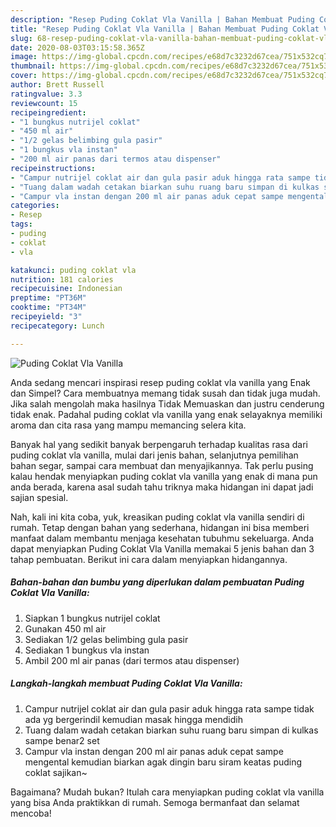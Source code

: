 ```yaml
---
description: "Resep Puding Coklat Vla Vanilla | Bahan Membuat Puding Coklat Vla Vanilla Yang Sempurna"
title: "Resep Puding Coklat Vla Vanilla | Bahan Membuat Puding Coklat Vla Vanilla Yang Sempurna"
slug: 68-resep-puding-coklat-vla-vanilla-bahan-membuat-puding-coklat-vla-vanilla-yang-sempurna
date: 2020-08-03T03:15:58.365Z
image: https://img-global.cpcdn.com/recipes/e68d7c3232d67cea/751x532cq70/puding-coklat-vla-vanilla-foto-resep-utama.jpg
thumbnail: https://img-global.cpcdn.com/recipes/e68d7c3232d67cea/751x532cq70/puding-coklat-vla-vanilla-foto-resep-utama.jpg
cover: https://img-global.cpcdn.com/recipes/e68d7c3232d67cea/751x532cq70/puding-coklat-vla-vanilla-foto-resep-utama.jpg
author: Brett Russell
ratingvalue: 3.3
reviewcount: 15
recipeingredient:
- "1 bungkus nutrijel coklat"
- "450 ml air"
- "1/2 gelas belimbing gula pasir"
- "1 bungkus vla instan"
- "200 ml air panas dari termos atau dispenser"
recipeinstructions:
- "Campur nutrijel coklat air dan gula pasir aduk hingga rata sampe tidak ada yg bergerindil kemudian masak hingga mendidih"
- "Tuang dalam wadah cetakan biarkan suhu ruang baru simpan di kulkas sampe benar2 set"
- "Campur vla instan dengan 200 ml air panas aduk cepat sampe mengental kemudian biarkan agak dingin baru siram keatas puding coklat sajikan~"
categories:
- Resep
tags:
- puding
- coklat
- vla

katakunci: puding coklat vla 
nutrition: 181 calories
recipecuisine: Indonesian
preptime: "PT36M"
cooktime: "PT34M"
recipeyield: "3"
recipecategory: Lunch

---
```



![Puding Coklat Vla Vanilla](https://img-global.cpcdn.com/recipes/e68d7c3232d67cea/751x532cq70/puding-coklat-vla-vanilla-foto-resep-utama.jpg)

Anda sedang mencari inspirasi resep puding coklat vla vanilla yang Enak dan Simpel? Cara membuatnya memang tidak susah dan tidak juga mudah. Jika salah mengolah maka hasilnya Tidak Memuaskan dan justru cenderung tidak enak. Padahal puding coklat vla vanilla yang enak selayaknya memiliki aroma dan cita rasa yang mampu memancing selera kita.

Banyak hal yang sedikit banyak berpengaruh terhadap kualitas rasa dari puding coklat vla vanilla, mulai dari jenis bahan, selanjutnya pemilihan bahan segar, sampai cara membuat dan menyajikannya. Tak perlu pusing kalau hendak menyiapkan puding coklat vla vanilla yang enak di mana pun anda berada, karena asal sudah tahu triknya maka hidangan ini dapat jadi sajian spesial.




Nah, kali ini kita coba, yuk, kreasikan puding coklat vla vanilla sendiri di rumah. Tetap dengan bahan yang sederhana, hidangan ini bisa memberi manfaat dalam membantu menjaga kesehatan tubuhmu sekeluarga. Anda dapat menyiapkan Puding Coklat Vla Vanilla memakai 5 jenis bahan dan 3 tahap pembuatan. Berikut ini cara dalam menyiapkan hidangannya.

<!--inarticleads1-->

##### Bahan-bahan dan bumbu yang diperlukan dalam pembuatan Puding Coklat Vla Vanilla:

1. Siapkan 1 bungkus nutrijel coklat
1. Gunakan 450 ml air
1. Sediakan 1/2 gelas belimbing gula pasir
1. Sediakan 1 bungkus vla instan
1. Ambil 200 ml air panas (dari termos atau dispenser)




<!--inarticleads2-->

##### Langkah-langkah membuat Puding Coklat Vla Vanilla:

1. Campur nutrijel coklat air dan gula pasir aduk hingga rata sampe tidak ada yg bergerindil kemudian masak hingga mendidih
1. Tuang dalam wadah cetakan biarkan suhu ruang baru simpan di kulkas sampe benar2 set
1. Campur vla instan dengan 200 ml air panas aduk cepat sampe mengental kemudian biarkan agak dingin baru siram keatas puding coklat sajikan~




Bagaimana? Mudah bukan? Itulah cara menyiapkan puding coklat vla vanilla yang bisa Anda praktikkan di rumah. Semoga bermanfaat dan selamat mencoba!
